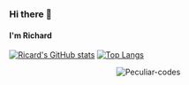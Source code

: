 ### Hi there 👋
#### I'm Richard
[![Ricard's GitHub stats](https://github-readme-stats.vercel.app/api?username=Peculiar-codes&theme=dark&show_icons=true)](https://github.com/anuraghazra/github-readme-stats)<!--
[![Readme Card](https://github-readme-stats.vercel.app/api/pin/?username=Peculiar-codes&repo)](https://github.com/anuraghazra/github-readme-stats)-->
[![Top Langs](https://github-readme-stats.vercel.app/api/top-langs/?username=Peculiar-codes&theme=dark&border_radious=4em)](https://github.com/anuraghazra/github-readme-stats)


<p align="center">
  <img align="center" style="display: inline;" src="https://github-readme-streak-stats.herokuapp.com/?user=Peculiar-codes" alt="Peculiar-codes" />
</p>


<!--
**Peculiar-codes/Peculiar-codes** is a ✨ _special_ ✨ repository because its `README.md` (this file) appears on your GitHub profile.

Here are some ideas to get you started:

- 🔭 I’m currently working on ...
- 🌱 I’m currently learning ...
- 👯 I’m looking to collaborate on ...
- 🤔 I’m looking for help with ...
- 💬 Ask me about ...
- 📫 How to reach me: ...
- 😄 Pronouns: ...
- ⚡ Fun fact: ...
-->
